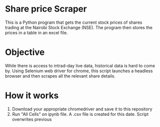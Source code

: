 # Share price Scraper

This is a Python program that gets the current stock prices of shares trading at the Nairobi Stock Exchange (NSE).
The program then stores the prices in a table in an excel file.

# Objective

While there is access to intrad-day live data, historical data is hard to come by. 
Using Selenium web driver for chrome, this script launches a headless browser and then scrapes all the relevant share details.

# How it works

1. Download your appropriate chromedriver and save it to this repository
2. Run "All Cells" on ipynb file. A .csv file is created for this date. Script overwrites previous 
